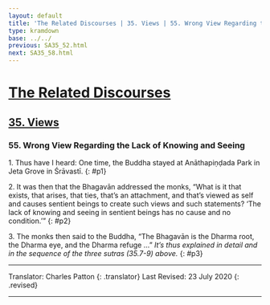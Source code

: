```yaml
---
layout: default
title: 'The Related Discourses | 35. Views | 55. Wrong View Regarding the Lack of Knowing and Seeing'
type: kramdown
base: ../../
previous: SA35_52.html
next: SA35_58.html
---
```


# [The Related Discourses](../../index.html)
## [35. Views](index.html)
### 55. Wrong View Regarding the Lack of Knowing and Seeing

1\. Thus have I heard: One time, the Buddha stayed at Anāthapiṇḍada Park in Jeta Grove in Śrāvastī.
{: #p1}

2\. It was then that the Bhagavān addressed the monks, “What is it that exists, that arises, that ties, that’s an attachment, and that’s viewed as self and causes sentient beings to create such views and such statements? ‘The lack of knowing and seeing in sentient beings has no cause and no condition.’”
{: #p2}

3\. The monks then said to the Buddha, “The Bhagavān is the Dharma root, the Dharma eye, and the Dharma refuge …” *It’s thus explained in detail and in the sequence of the three sutras (35.7-9) above.*
{: #p3}

---

Translator: Charles Patton
{: .translator}
Last Revised: 23 July 2020
{: .revised}

---
